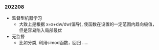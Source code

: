 ### 202208
- 监督型机器学习
  - 大致上是根据 x=x+dw/dw(偏导), 使函数在设置的一定范围内趋向极值，但是容易陷入局部最优
- 无监督
  - 比如分类, 利用simod函数，回归 .....